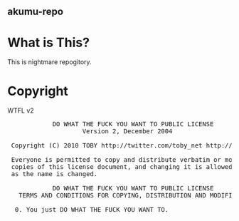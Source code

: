 akumu-repo
----------

What is This?
=============

This is nightmare repogitory.

Copyright
=========
WTFL v2

<pre>
            DO WHAT THE FUCK YOU WANT TO PUBLIC LICENSE
                    Version 2, December 2004

 Copyright (C) 2010 TOBY http://twitter.com/toby_net http://tobysoft.net

 Everyone is permitted to copy and distribute verbatim or modified
 copies of this license document, and changing it is allowed as long
 as the name is changed.

            DO WHAT THE FUCK YOU WANT TO PUBLIC LICENSE
   TERMS AND CONDITIONS FOR COPYING, DISTRIBUTION AND MODIFICATION

  0. You just DO WHAT THE FUCK YOU WANT TO.
</pre>
